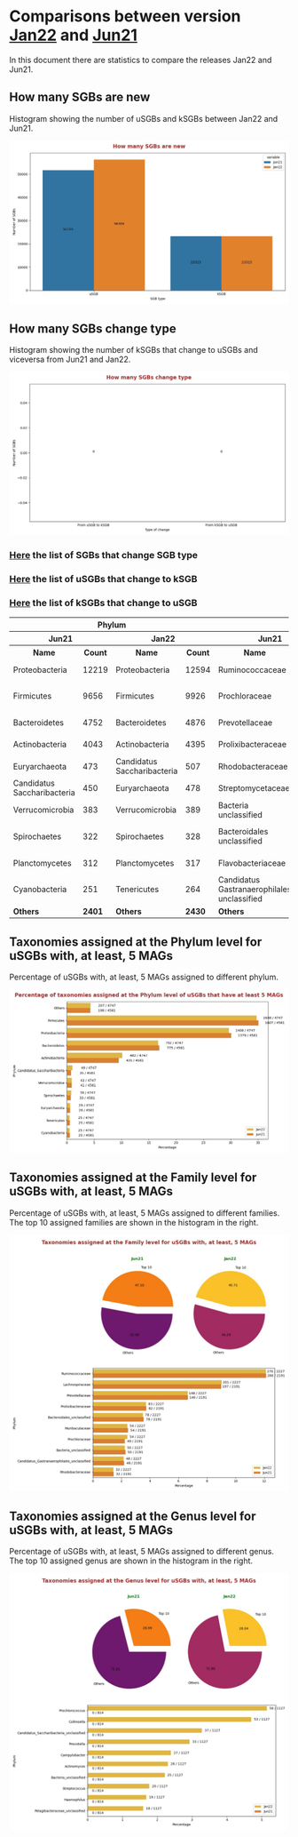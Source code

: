 # Comparisons between version [Jan22](README.md) and [Jun21](../Jun21/README.md)
In this document there are statistics to compare the releases Jan22 and Jun21.


## How many SGBs are new
Histogram showing the number of uSGBs and kSGBs between Jan22 and Jun21.

![How many SGBs are new](pictures/second_fig1.jpg)


## How many SGBs change type
Histogram showing the number of kSGBs that change to uSGBs and viceversa from Jun21 and Jan22.

![How many SGBs change type](pictures/second_fig2.jpg)


### [Here](pages/df_second_fig2.md) the list of SGBs that change SGB type

### [Here](pages/df_second_fig2_upgrade.md) the list of uSGBs that change to kSGB

### [Here](pages/df_second_fig2_downgrade.md) the list of kSGBs that change to uSGB

<table><tr><th colspan = '4' style = 'text-align: center'>Phylum</th><th colspan = '4' style = 'text-align: center'>Family</th><th colspan = '4' style = 'text-align: center'>Genus</th><th colspan = '4' style = 'text-align: center'>Species</th></tr><tr><th colspan = '2' style = 'text-align: center'>Jun21</th><th colspan = '2' style = 'text-align: center'>Jan22</th><th colspan = '2' style = 'text-align: center'>Jun21</th><th colspan = '2' style = 'text-align: center'>Jan22</th><th colspan = '2' style = 'text-align: center'>Jun21</th><th colspan = '2' style = 'text-align: center'>Jan22</th><th colspan = '2' style = 'text-align: center'>Jun21</th><th colspan = '2' style = 'text-align: center'>Jan22</th></tr><tr><th style = 'text-align: center'>Name</th><th style = 'text-align: center'>Count</th><th style = 'text-align: center'>Name</th><th style = 'text-align: center'>Count</th><th style = 'text-align: center'>Name</th><th style = 'text-align: center'>Count</th><th style = 'text-align: center'>Name</th><th style = 'text-align: center'>Count</th><th style = 'text-align: center'>Name</th><th style = 'text-align: center'>Count</th><th style = 'text-align: center'>Name</th><th style = 'text-align: center'>Count</th><th style = 'text-align: center'>Name</th><th style = 'text-align: center'>Count</th><th style = 'text-align: center'>Name</th><th style = 'text-align: center'>Count</th></tr><tr><td>Proteobacteria</td><td>12219</td><td>Proteobacteria</td><td>12594</td><td>Ruminococcaceae</td><td>602</td><td>Ruminococcaceae</td><td>607</td><td>Prochlorococcus</td><td>763</td><td>Prochlorococcus</td><td>797</td><td>Rhizobiales bacterium</td><td>90</td><td>Rhizobiales bacterium</td><td>90</td></tr><tr><td>Firmicutes</td><td>9656</td><td>Firmicutes</td><td>9926</td><td>Prochloraceae</td><td>496</td><td>Prochloraceae</td><td>563</td><td>Pelagibacteraceae unclassified</td><td>608</td><td>Candidatus Saccharibacteria unclassified</td><td>639</td><td>Pseudomonas fluorescens</td><td>67</td><td>Pseudomonas fluorescens</td><td>67</td></tr><tr><td>Bacteroidetes</td><td>4752</td><td>Bacteroidetes</td><td>4876</td><td>Prevotellaceae</td><td>332</td><td>Prevotellaceae</td><td>342</td><td>Collinsella</td><td>294</td><td>Pelagibacteraceae unclassified</td><td>610</td><td>Buchnera aphidicola</td><td>53</td><td>Buchnera aphidicola</td><td>53</td></tr><tr><td>Actinobacteria</td><td>4043</td><td>Actinobacteria</td><td>4395</td><td>Prolixibacteraceae</td><td>269</td><td>Prolixibacteraceae</td><td>270</td><td>Candidatus Pelagibacter</td><td>233</td><td>Campylobacter</td><td>347</td><td>Streptococcus mitis</td><td>41</td><td>Streptococcus mitis</td><td>41</td></tr><tr><td>Euryarchaeota</td><td>473</td><td>Candidatus Saccharibacteria</td><td>507</td><td>Rhodobacteraceae</td><td>248</td><td>Rhodobacteraceae</td><td>263</td><td>Pelagibacterales unclassified</td><td>158</td><td>Collinsella</td><td>294</td><td>Blattabacterium cuenoti</td><td>39</td><td>Blattabacterium cuenoti</td><td>39</td></tr><tr><td>Candidatus Saccharibacteria</td><td>450</td><td>Euryarchaeota</td><td>478</td><td>Streptomycetaceae</td><td>216</td><td>Bacteria unclassified</td><td>212</td><td>Bacteria unclassified</td><td>125</td><td>Candidatus Pelagibacter</td><td>233</td><td>Lachnospiraceae bacterium</td><td>33</td><td>Lachnospiraceae bacterium</td><td>33</td></tr><tr><td>Verrucomicrobia</td><td>383</td><td>Verrucomicrobia</td><td>389</td><td>Bacteria unclassified</td><td>212</td><td>Bacteroidales unclassified</td><td>205</td><td>Streptococcus</td><td>115</td><td>Streptococcus</td><td>223</td><td>Prochlorococcus marinus</td><td>29</td><td>Prochlorococcus marinus</td><td>29</td></tr><tr><td>Spirochaetes</td><td>322</td><td>Spirochaetes</td><td>328</td><td>Bacteroidales unclassified</td><td>205</td><td>Flavobacteriaceae</td><td>184</td><td>Candidatus Saccharibacteria unclassified</td><td>88</td><td>Bacteria unclassified</td><td>174</td><td>Stenotrophomonas maltophilia</td><td>28</td><td>Stenotrophomonas maltophilia</td><td>28</td></tr><tr><td>Planctomycetes</td><td>312</td><td>Planctomycetes</td><td>317</td><td>Flavobacteriaceae</td><td>181</td><td>Pelagibacteraceae</td><td>174</td><td>Campylobacter</td><td>83</td><td>Pelagibacterales unclassified</td><td>158</td><td>Pseudomonas viridiflava</td><td>26</td><td>Pseudomonas viridiflava</td><td>26</td></tr><tr><td>Cyanobacteria</td><td>251</td><td>Tenericutes</td><td>264</td><td>Candidatus Gastranaerophilales unclassified</td><td>136</td><td>Candidatus Gastranaerophilales unclassified</td><td>137</td><td>Alphaproteobacteria unclassified</td><td>76</td><td>Actinomyces</td><td>143</td><td>bacterium</td><td>25</td><td>bacterium</td><td>25</td></tr><tr style = 'font-weight: bold'><td>Others</td><td>2401</td><td>Others</td><td>2430</td><td>Others</td><td>5601</td><td>Others</td><td>5831</td><td>Others</td><td>3889</td><td>Others</td><td>5454</td><td>Others</td><td>22744</td><td>Others</td><td>22744</td></tr></table>

## Taxonomies assigned at the Phylum level for uSGBs with, at least, 5 MAGs
Percentage of uSGBs with, at least, 5 MAGs assigned to different phylum.

![Percentage of taxonomies assigned at the Phylum level of uSGBs that have at least 5 MAGs](pictures/second_fig3.jpg)


## Taxonomies assigned at the Family level for uSGBs with, at least, 5 MAGs
Percentage of uSGBs with, at least, 5 MAGs assigned to different families. The top 10 assigned families are shown in the histogram in the right.

![Taxonomies assigned at the Family level for uSGBs with, at least, 5 MAGs](pictures/second_fig4.jpg)


## Taxonomies assigned at the Genus level for uSGBs with, at least, 5 MAGs
Percentage of uSGBs with, at least, 5 MAGs assigned to different genus. The top 10 assigned genus are shown in the histogram in the right.

![Taxonomies assigned at the Genus level for uSGBs with, at least, 5 MAGs](pictures/second_fig5.jpg)


